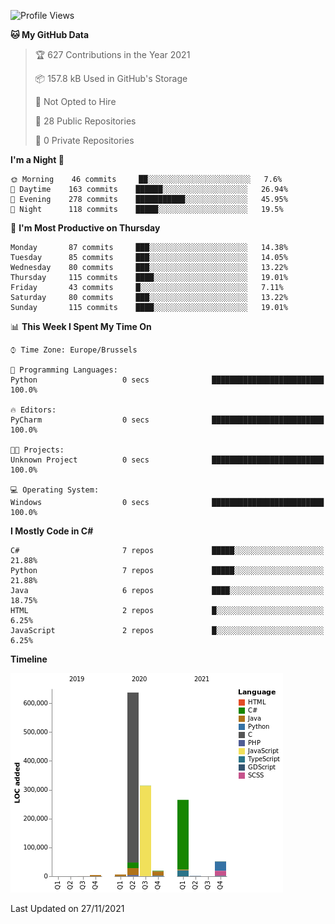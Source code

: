 <!--START_SECTION:waka-->
![Profile Views](http://img.shields.io/badge/Profile%20Views-0-blue)

**🐱 My GitHub Data** 

> 🏆 627 Contributions in the Year 2021
 > 
> 📦 157.8 kB Used in GitHub's Storage 
 > 
> 🚫 Not Opted to Hire
 > 
> 📜 28 Public Repositories 
 > 
> 🔑 0 Private Repositories  
 > 
**I'm a Night 🦉** 

```text
🌞 Morning    46 commits     ██░░░░░░░░░░░░░░░░░░░░░░░   7.6% 
🌆 Daytime    163 commits    ██████░░░░░░░░░░░░░░░░░░░   26.94% 
🌃 Evening    278 commits    ███████████░░░░░░░░░░░░░░   45.95% 
🌙 Night      118 commits    █████░░░░░░░░░░░░░░░░░░░░   19.5%

```
📅 **I'm Most Productive on Thursday** 

```text
Monday       87 commits     ███░░░░░░░░░░░░░░░░░░░░░░   14.38% 
Tuesday      85 commits     ███░░░░░░░░░░░░░░░░░░░░░░   14.05% 
Wednesday    80 commits     ███░░░░░░░░░░░░░░░░░░░░░░   13.22% 
Thursday     115 commits    ████░░░░░░░░░░░░░░░░░░░░░   19.01% 
Friday       43 commits     █░░░░░░░░░░░░░░░░░░░░░░░░   7.11% 
Saturday     80 commits     ███░░░░░░░░░░░░░░░░░░░░░░   13.22% 
Sunday       115 commits    ████░░░░░░░░░░░░░░░░░░░░░   19.01%

```


📊 **This Week I Spent My Time On** 

```text
⌚︎ Time Zone: Europe/Brussels

💬 Programming Languages: 
Python                   0 secs              █████████████████████████   100.0%

🔥 Editors: 
PyCharm                  0 secs              █████████████████████████   100.0%

🐱‍💻 Projects: 
Unknown Project          0 secs              █████████████████████████   100.0%

💻 Operating System: 
Windows                  0 secs              █████████████████████████   100.0%

```

**I Mostly Code in C#** 

```text
C#                       7 repos             █████░░░░░░░░░░░░░░░░░░░░   21.88% 
Python                   7 repos             █████░░░░░░░░░░░░░░░░░░░░   21.88% 
Java                     6 repos             ████░░░░░░░░░░░░░░░░░░░░░   18.75% 
HTML                     2 repos             █░░░░░░░░░░░░░░░░░░░░░░░░   6.25% 
JavaScript               2 repos             █░░░░░░░░░░░░░░░░░░░░░░░░   6.25%

```


**Timeline**

![Chart not found](https://raw.githubusercontent.com/Arafa42/Arafa42/main/charts/bar_graph.png) 


 Last Updated on 27/11/2021
<!--END_SECTION:waka-->


<!-- 
[![Hits](https://hits.seeyoufarm.com/api/count/incr/badge.svg?url=https%3A%2F%2Fgithub.com%2FArafa42&count_bg=%23455AF3&title_bg=%23262D3B&icon=github.svg&icon_color=%23588EF7&title=visitors&edge_flat=false)](https://hits.seeyoufarm.com)
 -->
